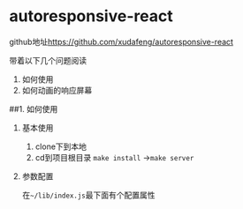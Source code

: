 # autoresponsive-react

github地址<https://github.com/xudafeng/autoresponsive-react>

带着以下几个问题阅读

1. 如何使用
2. 如何动画的响应屏幕


##1. 如何使用

1. 基本使用

    1. clone下到本地
    2. cd到项目根目录 `make install` ->`make server`

2. 参数配置

    在`~/lib/index.js`最下面有个配置属性
    
    